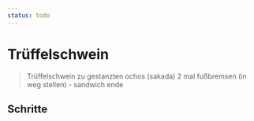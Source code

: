 ```yaml
---
status: todo
---
```

# Trüffelschwein

 > Trüffelschwein zu gestanzten ochos (sakada) 2 mal fußbremsen (in weg stellen) - sandwich ende

## Schritte
